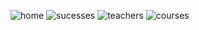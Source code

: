 
![home](https://github.com/user-attachments/assets/fe483ee9-92bd-4361-8e3e-364abdb89607)
![sucesses](https://github.com/user-attachments/assets/c221ee88-24ec-4991-86e7-1f7679e9405c)
![teachers](https://github.com/user-attachments/assets/2d3f7c58-ee16-4ba8-a049-8fd2254705c8)
![courses](https://github.com/user-attachments/assets/fa9ed7e2-5a4e-4b5a-a26a-d87b69cbdbff)
